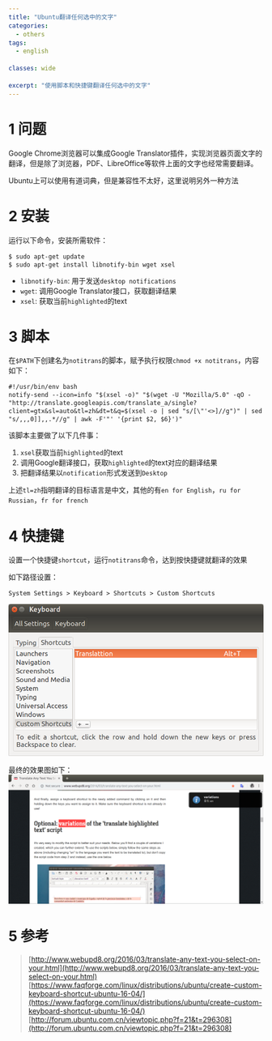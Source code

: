 ```yaml
---
title: "Ubuntu翻译任何选中的文字"
categories:
  - others
tags:
  - english

classes: wide

excerpt: "使用脚本和快捷键翻译任何选中的文字"
---
```


# 1 问题
Google Chrome浏览器可以集成Google Translator插件，实现浏览器页面文字的翻译，但是除了浏览器，PDF、LibreOffice等软件上面的文字也经常需要翻译。

Ubuntu上可以使用有道词典，但是兼容性不太好，这里说明另外一种方法

# 2 安装
运行以下命令，安装所需软件：
```
$ sudo apt-get update
$ sudo apt-get install libnotify-bin wget xsel
```
- `libnotify-bin`: 用于发送`desktop notifications`
- `wget`: 调用Google Translator接口，获取翻译结果
- `xsel`: 获取当前`highlighted`的text

# 3 脚本
在`$PATH`下创建名为`notitrans`的脚本，赋予执行权限`chmod +x notitrans`，内容如下：
```
#!/usr/bin/env bash
notify-send --icon=info "$(xsel -o)" "$(wget -U "Mozilla/5.0" -qO - "http://translate.googleapis.com/translate_a/single?client=gtx&sl=auto&tl=zh&dt=t&q=$(xsel -o | sed "s/[\"'<>]//g")" | sed "s/,,,0]],,.*//g" | awk -F'"' '{print $2, $6}')"
```
该脚本主要做了以下几件事：
1. `xsel`获取当前`highlighted`的text
2. 调用Google翻译接口，获取`highlighted`的text对应的翻译结果
3. 把翻译结果以`notification`形式发送到`Desktop`

上述`tl=zh`指明翻译的目标语言是中文，其他的有`en for English`，`ru for Russian`，`fr for french`

# 4 快捷键
设置一个快捷键`shortcut`，运行`notitrans`命令，达到按快捷键就翻译的效果

如下路径设置：
```
System Settings > Keyboard > Shortcuts > Custom Shortcuts
```
![](https://raw.githubusercontent.com/ZQQ1024/pictures/master/20181223163327.png)

最终的效果图如下：
![](https://raw.githubusercontent.com/ZQQ1024/pictures/master/20181223163427.png)

# 5 参考

> [http://www.webupd8.org/2016/03/translate-any-text-you-select-on-your.html](http://www.webupd8.org/2016/03/translate-any-text-you-select-on-your.html)  
[https://www.faqforge.com/linux/distributions/ubuntu/create-custom-keyboard-shortcut-ubuntu-16-04/](https://www.faqforge.com/linux/distributions/ubuntu/create-custom-keyboard-shortcut-ubuntu-16-04/)  
[http://forum.ubuntu.com.cn/viewtopic.php?f=21&t=296308](http://forum.ubuntu.com.cn/viewtopic.php?f=21&t=296308)
